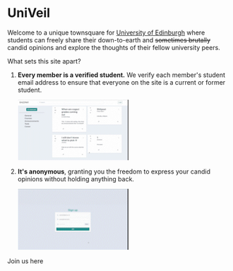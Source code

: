 # UniVeil

Welcome to a unique townsquare for [University of Edinburgh](https://en.wikipedia.org/wiki/University_of_Edinburgh) where students can freely share their down-to-earth and ~~sometimes brutally~~ candid opinions and explore the thoughts of their fellow university peers.

What sets this site apart?
1. **Every member is a verified student.** We verify each member's student email address to ensure that everyone on the site is a current or former student.

    <img src="/public/Signup.gif" width="250"/>

2. **It's anonymous**, granting you the freedom to express your candid opinions without holding anything back.

    <img src="/public/After_Signup.gif" width="250"/>

Join us here
